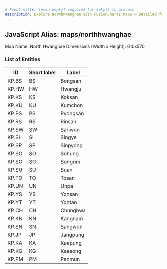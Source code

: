 ```yaml
---
# Front matter (even empty) required for Jekyll to process
description: Explore Northhwanghae with FusionCharts Maps – Detailed features for seamless integration. Try now & enhance your data visualization today! 
---
```


## JavaScript Alias: maps/northhwanghae

Map Name: North Hwanghae
Dimensions (Width x Height): 610x570





### List of Entities

ID | Short label | Label
---|---|---|
KP.BS|BS|Bongsan
KP.HW|HW|Hwangju
KP.KS|KS|Koksan
KP.KU|KU|Kumchon
KP.PS|PS|Pyongsan
KP.RS|RS|Rinsan
KP.SW|SW|Sariwon
KP.SI|SI|Singye
KP.SP|SP|Sinpyong
KP.SO|SO|Sohung
KP.SG|SG|Songrim
KP.SU|SU|Suan
KP.TO|TO|Tosan
KP.UN|UN|Unpa
KP.YS|YS|Yonsan
KP.YT|YT|Yontan
KP.CH|CH|Chunghwa
KP.KN|KN|Kangnam
KP.SN|SN|Sangwon
KP.JP|JP|Jangpung
KP.KA|KA|Kaepung
KP.KG|KG|Kaesong
KP.PM|PM|Panmun